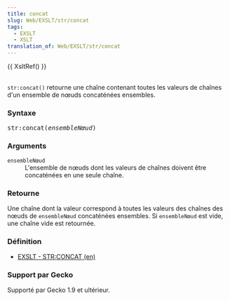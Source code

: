 ```yaml
---
title: concat
slug: Web/EXSLT/str/concat
tags:
  - EXSLT
  - XSLT
translation_of: Web/EXSLT/str/concat
---
```

<p>{{ XsltRef() }}</p>

<p><br>
 <code>str:concat()</code> retourne une chaîne contenant toutes les valeurs de chaînes d'un ensemble de nœuds concaténées ensembles.</p>

<h3 id="Syntaxe">Syntaxe</h3>

<pre class="eval">str:concat(<em>ensembleNœud</em>)
</pre>

<h3 id="Arguments">Arguments</h3>

<dl>
 <dt><code>ensembleNœud</code></dt>
 <dd>L'ensemble de nœuds dont les valeurs de chaînes doivent être concaténées en une seule chaîne.</dd>
</dl>

<h3 id="Retourne">Retourne</h3>

<p>Une chaîne dont la valeur correspond à toutes les valeurs des chaînes des nœuds de <code>ensembleNœud</code> concaténées ensembles. Si <code>ensembleNœud</code> est vide, une chaîne vide est retournée.</p>

<h3 id="D.C3.A9finition">Définition</h3>

<ul>
 <li><a class="external" href="http://www.exslt.org/str/functions/concat/">EXSLT - STR:CONCAT (en)</a></li>
</ul>

<h3 id="Support_par_Gecko">Support par Gecko</h3>

<p>Supporté par Gecko 1.9 et ultérieur.</p>
